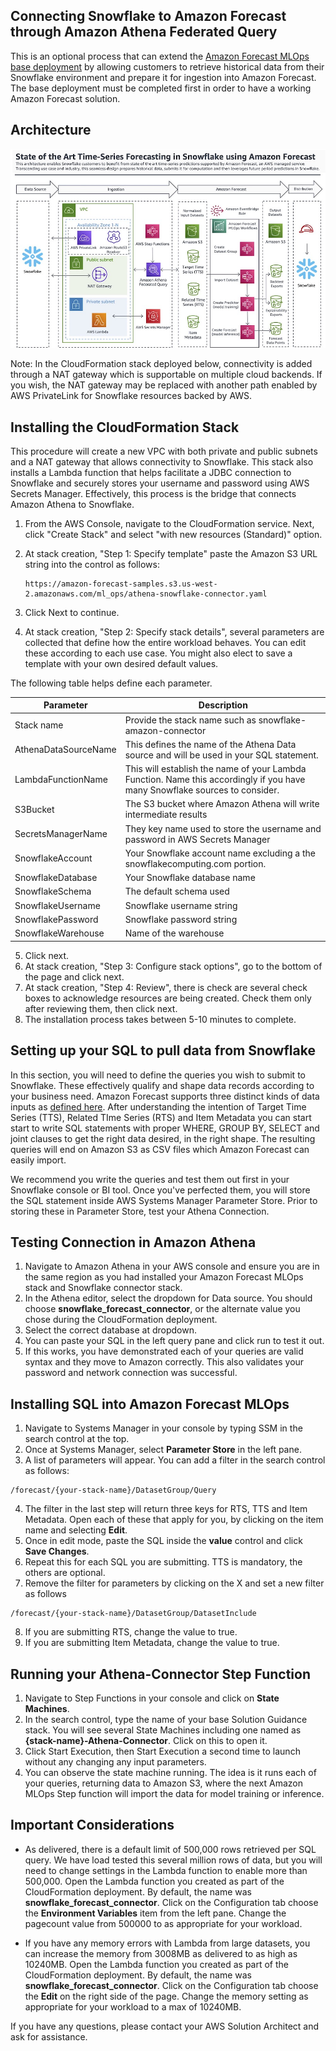 ﻿## Connecting Snowflake to Amazon Forecast through Amazon Athena Federated Query

This is an optional process that can extend the [Amazon Forecast MLOps base deployment](https://github.com/aws-samples/amazon-forecast-samples/tree/main/ml_ops) by allowing customers to retrieve historical data from their Snowflake environment and prepare it for ingestion into Amazon Forecast.   The base deployment must be completed first in order to have a working Amazon Forecast solution.

## Architecture

![Athena-Snowflake-Connector](../images/snowflake-connector-architecture.jpg)<br>

Note: In the CloudFormation stack deployed below, connectivity is added through a NAT gateway which is supportable on multiple cloud backends.  If you wish, the NAT gateway may be replaced with another path enabled by AWS PrivateLink for Snowflake resources backed by AWS.

## Installing the CloudFormation Stack
This procedure will create a new VPC with both private and public subnets and a NAT gateway that allows connectivity to Snowflake.  This stack also installs a Lambda function that helps facilitate a JDBC connection to Snowflake and securely stores your username and password using AWS Secrets Manager.  Effectively, this process is the bridge that connects Amazon Athena to Snowflake.

1. From the AWS Console, navigate to the CloudFormation service.  Next, click "Create Stack" and select "with new resources (Standard)" option.

3. At stack creation, "Step 1: Specify template" paste the Amazon S3 URL string into the control as follows:
	 ```
   https://amazon-forecast-samples.s3.us-west-2.amazonaws.com/ml_ops/athena-snowflake-connector.yaml
   ```
4. Click Next to continue.

5. At stack creation, "Step 2: Specify stack details", several parameters are collected that define how the entire workload behaves.  You can edit these according to each use case.  You might also elect to save a template with your own desired default values.  

The following table helps define each parameter.

| Parameter | Description |
|--|--|
| Stack name |  Provide the stack name such as snowflake-amazon-connector |
|AthenaDataSourceName|This defines the name of the Athena Data source and will be used in your SQL statement.|
|LambdaFunctionName|This will establish the name of your Lambda Function.   Name this accordingly if you have many Snowflake sources to consider.|
|S3Bucket|The S3 bucket where Amazon Athena will write intermediate results|
|SecretsManagerName|They key name used to store the username and password in AWS Secrets Manager |
|SnowflakeAccount|Your Snowflake account name excluding a the snowflakecomputing.com portion. |
|SnowflakeDatabase|Your Snowflake database name|
|SnowflakeSchema|The default schema used|
|SnowflakeUsername|Snowflake username string|
|SnowflakePassword|Snowflake password string|
|SnowflakeWarehouse|Name of the warehouse|

5. Click next.
6. At stack creation, "Step 3: Configure stack options", go to the bottom of the page and click next.
7. At stack creation, "Step 4: Review", there is check are several check boxes to acknowledge resources are being created.  Check them only after reviewing them, then click next.
8. The installation process takes between 5-10 minutes to complete.

## Setting up your SQL to pull data from Snowflake

In this section, you will need to define the queries you wish to submit to Snowflake.  These effectively qualify and shape data records according to your business need.  Amazon Forecast supports three distinct kinds of data inputs as [defined here](https://github.com/aws-samples/amazon-forecast-samples/blob/main/library/content/Datasets.md).   After understanding the intention of Target Time Series (TTS), Related TIme Series (RTS) and Item Metadata you can start start to write SQL statements with proper WHERE, GROUP BY, SELECT and joint clauses to get the right data desired, in the right shape.  The resulting queries will end on Amazon S3 as CSV files which Amazon Forecast can easily import.

We recommend you write the queries and test them out first in your Snowflake console or BI tool.  Once you've perfected them, you will store the SQL statement inside AWS Systems Manager Parameter Store.   Prior to storing these in Parameter Store, test your Athena Connection.

## Testing Connection in Amazon Athena

1. Navigate to Amazon Athena in your AWS console and ensure you are in the same region as you had installed your Amazon Forecast MLOps stack and Snowflake connector stack.
2. In the Athena editor, select the dropdown for Data source.  You should choose <b>snowflake_forecast_connector</b>, or the alternate value you chose during the CloudFormation deployment.
3. Select the correct database at dropdown.
4. You can paste your SQL in the left query pane and click run to test it out.  
5. If this works, you have demonstrated each of your queries are valid syntax and they move to Amazon correctly.  This also validates your password and network connection was successful.

## Installing SQL into Amazon Forecast MLOps

1. Navigate to Systems Manager in your console by typing SSM in the search control at the top.
2. Once at Systems Manager, select <b>Parameter Store</b> in the left pane.
3. A list of parameters will appear.  You can add a filter in the search control as follows:
```
/forecast/{your-stack-name}/DatasetGroup/Query
```
4. The filter in the last step will return three keys for RTS, TTS and Item Metadata.  Open each of these that apply for you, by clicking on the item name and selecting <b>Edit</b>.
5. Once in edit mode, paste the SQL inside the <b>value</b> control and click <b>Save Changes</b>.
6. Repeat this for each SQL you are submitting.  TTS is mandatory, the others are optional.
7. Remove the filter for parameters by clicking on the X and set a new filter as follows
```
/forecast/{your-stack-name}/DatasetGroup/DatasetInclude
```
8. If you are submitting RTS, change the value to true.
9. If you are submitting Item Metadata, change the value to true.


## Running your Athena-Connector Step Function

1. Navigate to Step Functions in your console and click on <b>State Machines</b>.
2. In the search control, type the name of your base Solution Guidance stack.  You will see several State Machines including one named as <b>{stack-name}-Athena-Connector</b>.  Click on this to open it.
3. Click Start Execution, then Start Execution a second time to launch without any changing any input parameters.
4. You can observe the state machine running.  The idea is it runs each of your queries, returning data to Amazon S3, where the next Amazon MLOps Step function will import the data for model training or inference.



## Important Considerations
-  As delivered, there is a default limit of 500,000 rows retrieved per SQL query.  We have load tested this several million rows of data, but you will need to change settings in the Lambda function to enable more than 500,000.  Open the Lambda function you created as part of the CloudFormation deployment.  By default, the name was <b>snowflake_forecast_connector</b>.   Click on the Configuration tab choose the <b>Environment Variables</b> item from the left pane.  Change the pagecount value from 500000 to as appropriate for your workload.

- If you have any memory errors with Lambda from large datasets, you can increase the memory from 3008MB as delivered to as high as 10240MB.  Open the Lambda function you created as part of the CloudFormation deployment.  By default, the name was <b>snowflake_forecast_connector</b>.   Click on the Configuration tab choose the <b>Edit</b> on the right side of the page.  Change the memory setting as appropriate for your workload to a max of 10240MB.


If you have any questions, please contact your AWS Solution Architect and ask for assistance.
